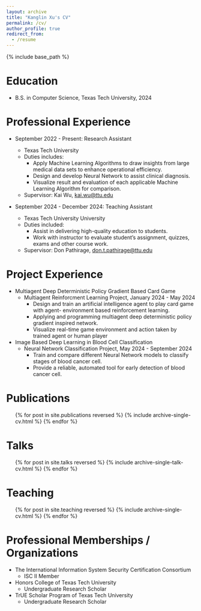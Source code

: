 ```yaml
---
layout: archive
title: "Kanglin Xu's CV"
permalink: /cv/
author_profile: true
redirect_from:
  - /resume
---
```


{% include base_path %}

Education
======
* B.S. in Computer Science, Texas Tech University, 2024

Professional Experience
======
* September 2022 - Present: Research Assistant 
  * Texas Tech University
  * Duties includes: 
    * Apply Machine Learning Algorithms to draw insights from large medical data sets to enhance operational efficiency.
    * Design and develop Neural Network to assist clinical diagnosis.
    * Visualize result and evaluation of each applicable Machine Learning Algorithm for comparison.
  * Supervisor: Kai Wu, kai.wu@ttu.edu

* September 2024 - December 2024: Teaching Assistant
  * Texas Tech University University
  * Duties included:
    * Assist in delivering high-quality education to students.
    * Work with instructor to evaluate student’s assignment, quizzes, exams and other course work. 
  * Supervisor: Don Pathirage, don.t.pathirage@ttu.edu
  
Project Experience
======
* Multiagent Deep Deterministic Policy Gradient Based Card Game
  * Multiagent Reinforcment Learning Project, January 2024 - May 2024
    * Design and train an artificial intelligence agent to play card game with agent- environment based reinforcement learning.
    * Applying and programming multiagent deep deterministic policy gradient inspired network.
    * Visualize real-time game environment and action taken by trained agent or human player
* Image Based Deep Learning in Blood Cell Classification
  * Neural Network Classification Project, May 2024 - September 2024
    * Train and compare different Neural Network models to classify stages of blood cancer cell.
    * Provide a reliable, automated tool for early detection of blood cancer cell. 

Publications
======
  <ul>{% for post in site.publications reversed %}
    {% include archive-single-cv.html %}
  {% endfor %}</ul>
  
Talks
======
  <ul>{% for post in site.talks reversed %}
    {% include archive-single-talk-cv.html  %}
  {% endfor %}</ul>
  
Teaching
======
  <ul>{% for post in site.teaching reversed %}
    {% include archive-single-cv.html %}
  {% endfor %}</ul>
  
Professional Memberships / Organizations
======
  * The International Information System Security Certification Consortium
    * ISC II Member
  * Honors College of Texas Tech University
    * Undergraduate Research Scholar
  * TrUE Scholar Program of Texas Tech University
    * Undergraduate Research Scholar
